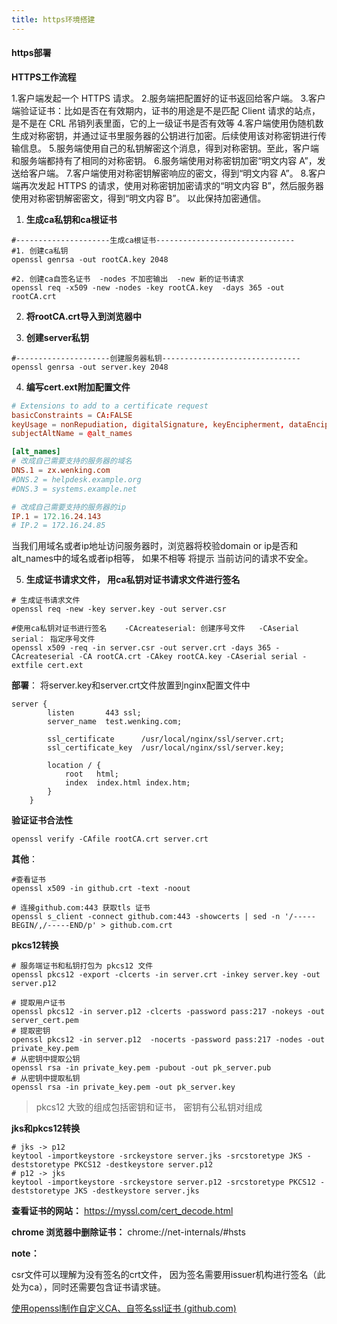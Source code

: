 ```yaml
---
title: https环境搭建
---
```


#### https部署

**HTTPS工作流程**

1.客户端发起一个 HTTPS 请求。
2.服务端把配置好的证书返回给客户端。
3.客户端验证证书：比如是否在有效期内，证书的用途是不是匹配 Client 请求的站点，是不是在 CRL 吊销列表里面，它的上一级证书是否有效等
4.客户端使用伪随机数生成对称密钥，并通过证书里服务器的公钥进行加密。后续使用该对称密钥进行传输信息。
5.服务端使用自己的私钥解密这个消息，得到对称密钥。至此，客户端和服务端都持有了相同的对称密钥。
6.服务端使用对称密钥加密“明文内容 A”，发送给客户端。
7.客户端使用对称密钥解密响应的密文，得到“明文内容 A”。
8.客户端再次发起 HTTPS 的请求，使用对称密钥加密请求的“明文内容 B”，然后服务器使用对称密钥解密密文，得到“明文内容 B”。
以此保持加密通信。





1. **生成ca私钥和ca根证书**

```shell
#---------------------生成ca根证书-------------------------------
#1. 创建ca私钥
openssl genrsa -out rootCA.key 2048

#2. 创建ca自签名证书  -nodes 不加密输出  -new 新的证书请求
openssl req -x509 -new -nodes -key rootCA.key  -days 365 -out rootCA.crt
```



2. **将rootCA.crt导入到浏览器中**



3. **创建server私钥**

```shell
#---------------------创建服务器私钥-------------------------------
openssl genrsa -out server.key 2048
```



4. **编写cert.ext附加配置文件**

```toml
# Extensions to add to a certificate request
basicConstraints = CA:FALSE
keyUsage = nonRepudiation, digitalSignature, keyEncipherment, dataEncipherment
subjectAltName = @alt_names

[alt_names]
# 改成自己需要支持的服务器的域名
DNS.1 = zx.wenking.com
#DNS.2 = helpdesk.example.org
#DNS.3 = systems.example.net

# 改成自己需要支持的服务器的ip
IP.1 = 172.16.24.143
# IP.2 = 172.16.24.85
```

当我们用域名或者ip地址访问服务器时，浏览器将校验domain or ip是否和 alt_names中的域名或者ip相等， 如果不相等  将提示 当前访问的请求不安全。



5. **生成证书请求文件， 用ca私钥对证书请求文件进行签名**

```shell
# 生成证书请求文件
openssl req -new -key server.key -out server.csr

#使用ca私钥对证书进行签名    -CAcreateserial: 创建序号文件   -CAserial serial： 指定序号文件
openssl x509 -req -in server.csr -out server.crt -days 365 -CAcreateserial -CA rootCA.crt -CAkey rootCA.key -CAserial serial -extfile cert.ext
```



**部署**： 将server.key和server.crt文件放置到nginx配置文件中

```
server {
        listen       443 ssl;
        server_name  test.wenking.com;

        ssl_certificate      /usr/local/nginx/ssl/server.crt;
        ssl_certificate_key  /usr/local/nginx/ssl/server.key;
        
        location / {
            root   html;
            index  index.html index.htm;
        }
    }

```





**验证证书合法性**

```shell
openssl verify -CAfile rootCA.crt server.crt
```





**其他**：

```shell
#查看证书
openssl x509 -in github.crt -text -noout

# 连接github.com:443 获取tls 证书
openssl s_client -connect github.com:443 -showcerts | sed -n '/-----BEGIN/,/-----END/p' > github.com.crt
```



**pkcs12转换**

```shell
# 服务端证书和私钥打包为 pkcs12 文件
openssl pkcs12 -export -clcerts -in server.crt -inkey server.key -out server.p12

# 提取用户证书
openssl pkcs12 -in server.p12 -clcerts -password pass:217 -nokeys -out server_cert.pem
# 提取密钥
openssl pkcs12 -in server.p12  -nocerts -password pass:217 -nodes -out private_key.pem
# 从密钥中提取公钥
openssl rsa -in private_key.pem -pubout -out pk_server.pub
# 从密钥中提取私钥
openssl rsa -in private_key.pem -out pk_server.key
```



> pkcs12 大致的组成包括密钥和证书， 密钥有公私钥对组成



**jks和pkcs12转换**

```shell
# jks -> p12
keytool -importkeystore -srckeystore server.jks -srcstoretype JKS -deststoretype PKCS12 -destkeystore server.p12
# p12 -> jks
keytool -importkeystore -srckeystore server.p12 -srcstoretype PKCS12 -deststoretype JKS -destkeystore server.jks
```







**查看证书的网站：** https://myssl.com/cert_decode.html



**chrome 浏览器中删除证书：** chrome://net-internals/#hsts



**note：**

csr文件可以理解为没有签名的crt文件， 因为签名需要用issuer机构进行签名（此处为ca），同时还需要包含证书请求链。



[使用openssl制作自定义CA、自签名ssl证书 (github.com)](https://gist.github.com/liuguangw/4d4b87b750be8edb700ff94c783b1dd4)
